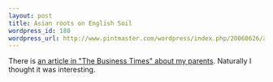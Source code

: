 ```yaml
--- 
layout: post
title: Asian roots on English Soil
wordpress_id: 180
wordpress_url: http://www.pintmaster.com/wordpress/index.php/20060626/asian-roots-on-english-soil/
---
```

There is <a href="http://business-times.asia1.com.sg/sub/whatsin/story/0,4574,199653,00.html?">an article in "The Business Times" about my parents</a>. Naturally I thought it was interesting.
